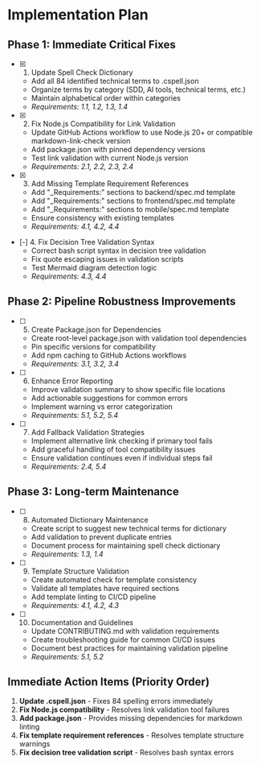 # Implementation Plan

## Phase 1: Immediate Critical Fixes

- [x] 1. Update Spell Check Dictionary
  - Add all 84 identified technical terms to .cspell.json
  - Organize terms by category (SDD, AI tools, technical terms, etc.)
  - Maintain alphabetical order within categories
  - _Requirements: 1.1, 1.2, 1.3, 1.4_

- [x] 2. Fix Node.js Compatibility for Link Validation
  - Update GitHub Actions workflow to use Node.js 20+ or compatible markdown-link-check version
  - Add package.json with pinned dependency versions
  - Test link validation with current Node.js version
  - _Requirements: 2.1, 2.2, 2.3, 2.4_

- [x] 3. Add Missing Template Requirement References
  - Add "_Requirements:" sections to backend/spec.md template
  - Add "_Requirements:" sections to frontend/spec.md template  
  - Add "_Requirements:" sections to mobile/spec.md template
  - Ensure consistency with existing templates
  - _Requirements: 4.1, 4.2, 4.4_

- [-] 4. Fix Decision Tree Validation Syntax
  - Correct bash script syntax in decision tree validation
  - Fix quote escaping issues in validation scripts
  - Test Mermaid diagram detection logic
  - _Requirements: 4.3, 4.4_

## Phase 2: Pipeline Robustness Improvements

- [ ] 5. Create Package.json for Dependencies
  - Create root-level package.json with validation tool dependencies
  - Pin specific versions for compatibility
  - Add npm caching to GitHub Actions workflows
  - _Requirements: 3.1, 3.2, 3.4_

- [ ] 6. Enhance Error Reporting
  - Improve validation summary to show specific file locations
  - Add actionable suggestions for common errors
  - Implement warning vs error categorization
  - _Requirements: 5.1, 5.2, 5.4_

- [ ] 7. Add Fallback Validation Strategies
  - Implement alternative link checking if primary tool fails
  - Add graceful handling of tool compatibility issues
  - Ensure validation continues even if individual steps fail
  - _Requirements: 2.4, 5.4_

## Phase 3: Long-term Maintenance

- [ ] 8. Automated Dictionary Maintenance
  - Create script to suggest new technical terms for dictionary
  - Add validation to prevent duplicate entries
  - Document process for maintaining spell check dictionary
  - _Requirements: 1.3, 1.4_

- [ ] 9. Template Structure Validation
  - Create automated check for template consistency
  - Validate all templates have required sections
  - Add template linting to CI/CD pipeline
  - _Requirements: 4.1, 4.2, 4.3_

- [ ] 10. Documentation and Guidelines
  - Update CONTRIBUTING.md with validation requirements
  - Create troubleshooting guide for common CI/CD issues
  - Document best practices for maintaining validation pipeline
  - _Requirements: 5.1, 5.2_

## Immediate Action Items (Priority Order)

1. **Update .cspell.json** - Fixes 84 spelling errors immediately
2. **Fix Node.js compatibility** - Resolves link validation tool failures  
3. **Add package.json** - Provides missing dependencies for markdown linting
4. **Fix template requirement references** - Resolves template structure warnings
5. **Fix decision tree validation script** - Resolves bash syntax errors